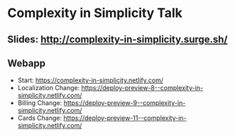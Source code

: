 # Complexity in Simplicity Talk

## Slides: http://complexity-in-simplicity.surge.sh/


## Webapp

 - Start: https://complexity-in-simplicity.netlify.com/
 - Localization Change: https://deploy-preview-8--complexity-in-simplicity.netlify.com/
 - Billing Change: https://deploy-preview-9--complexity-in-simplicity.netlify.com/
 - Cards Change: https://deploy-preview-11--complexity-in-simplicity.netlify.com/
 
